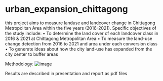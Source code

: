 # urban_expansion_chittagong

this project aims to measure landuse and landcover change in Chittagong Metropolitan Area within the five years (2016-2021). Specific objectives of the study include:
• To determine the land cover of each landcover class in 2016 & 2021 at Chittagong Metropolitan Area
• To measure the land-use change detection from 2016 to 2021 and area under each conversion class
• To generate ideas about how the city land-use has expanded from the city center to buffer areas

Methodology: 
![image](https://github.com/sourav-karma/urban_expansion_chittagong/assets/145971753/b8d1ce63-3de2-4bb9-92cb-f1424d34722e)


Results are described in presentation and report as pdf files
